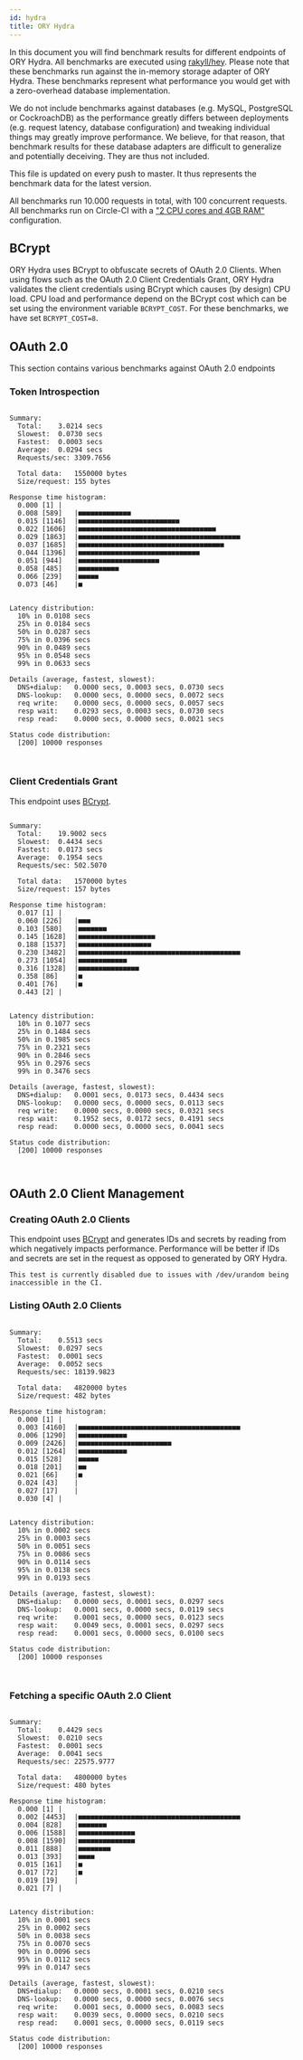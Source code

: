 ```yaml
---
id: hydra
title: ORY Hydra
---
```


In this document you will find benchmark results for different endpoints of ORY Hydra. All benchmarks are executed
using [rakyll/hey](https://github.com/rakyll/hey). Please note that these benchmarks run against the in-memory storage
adapter of ORY Hydra. These benchmarks represent what performance you would get with a zero-overhead database implementation.

We do not include benchmarks against databases (e.g. MySQL, PostgreSQL or CockroachDB) as the performance greatly differs between
deployments (e.g. request latency, database configuration) and tweaking individual things may greatly improve performance.
We believe, for that reason, that benchmark results for these database adapters are difficult to generalize and potentially
deceiving. They are thus not included.

This file is updated on every push to master. It thus represents the benchmark data for the latest version.

All benchmarks run 10.000 requests in total, with 100 concurrent requests. All benchmarks run on Circle-CI with a
["2 CPU cores and 4GB RAM"](https://support.circleci.com/hc/en-us/articles/360000489307-Why-do-my-tests-take-longer-to-run-on-CircleCI-than-locally-)
configuration.

## BCrypt

ORY Hydra uses BCrypt to obfuscate secrets of OAuth 2.0 Clients. When using flows such as the OAuth 2.0 Client Credentials
Grant, ORY Hydra validates the client credentials using BCrypt which causes (by design) CPU load. CPU load and performance
depend on the BCrypt cost which can be set using the environment variable `BCRYPT_COST`. For these benchmarks,
we have set `BCRYPT_COST=8`.

## OAuth 2.0

This section contains various benchmarks against OAuth 2.0 endpoints

### Token Introspection

```

Summary:
  Total:	3.0214 secs
  Slowest:	0.0730 secs
  Fastest:	0.0003 secs
  Average:	0.0294 secs
  Requests/sec:	3309.7656
  
  Total data:	1550000 bytes
  Size/request:	155 bytes

Response time histogram:
  0.000 [1]	|
  0.008 [589]	|■■■■■■■■■■■■■
  0.015 [1146]	|■■■■■■■■■■■■■■■■■■■■■■■■■
  0.022 [1606]	|■■■■■■■■■■■■■■■■■■■■■■■■■■■■■■■■■■
  0.029 [1863]	|■■■■■■■■■■■■■■■■■■■■■■■■■■■■■■■■■■■■■■■■
  0.037 [1685]	|■■■■■■■■■■■■■■■■■■■■■■■■■■■■■■■■■■■■
  0.044 [1396]	|■■■■■■■■■■■■■■■■■■■■■■■■■■■■■■
  0.051 [944]	|■■■■■■■■■■■■■■■■■■■■
  0.058 [485]	|■■■■■■■■■■
  0.066 [239]	|■■■■■
  0.073 [46]	|■


Latency distribution:
  10% in 0.0108 secs
  25% in 0.0184 secs
  50% in 0.0287 secs
  75% in 0.0396 secs
  90% in 0.0489 secs
  95% in 0.0548 secs
  99% in 0.0633 secs

Details (average, fastest, slowest):
  DNS+dialup:	0.0000 secs, 0.0003 secs, 0.0730 secs
  DNS-lookup:	0.0000 secs, 0.0000 secs, 0.0072 secs
  req write:	0.0000 secs, 0.0000 secs, 0.0057 secs
  resp wait:	0.0293 secs, 0.0003 secs, 0.0730 secs
  resp read:	0.0000 secs, 0.0000 secs, 0.0021 secs

Status code distribution:
  [200]	10000 responses



```

### Client Credentials Grant

This endpoint uses [BCrypt](#bcrypt).

```

Summary:
  Total:	19.9002 secs
  Slowest:	0.4434 secs
  Fastest:	0.0173 secs
  Average:	0.1954 secs
  Requests/sec:	502.5070
  
  Total data:	1570000 bytes
  Size/request:	157 bytes

Response time histogram:
  0.017 [1]	|
  0.060 [226]	|■■■
  0.103 [580]	|■■■■■■■
  0.145 [1628]	|■■■■■■■■■■■■■■■■■■■
  0.188 [1537]	|■■■■■■■■■■■■■■■■■■
  0.230 [3482]	|■■■■■■■■■■■■■■■■■■■■■■■■■■■■■■■■■■■■■■■■
  0.273 [1054]	|■■■■■■■■■■■■
  0.316 [1328]	|■■■■■■■■■■■■■■■
  0.358 [86]	|■
  0.401 [76]	|■
  0.443 [2]	|


Latency distribution:
  10% in 0.1077 secs
  25% in 0.1484 secs
  50% in 0.1985 secs
  75% in 0.2321 secs
  90% in 0.2846 secs
  95% in 0.2976 secs
  99% in 0.3476 secs

Details (average, fastest, slowest):
  DNS+dialup:	0.0001 secs, 0.0173 secs, 0.4434 secs
  DNS-lookup:	0.0000 secs, 0.0000 secs, 0.0113 secs
  req write:	0.0000 secs, 0.0000 secs, 0.0321 secs
  resp wait:	0.1952 secs, 0.0172 secs, 0.4191 secs
  resp read:	0.0000 secs, 0.0000 secs, 0.0041 secs

Status code distribution:
  [200]	10000 responses



```

## OAuth 2.0 Client Management

### Creating OAuth 2.0 Clients

This endpoint uses [BCrypt](#bcrypt) and generates IDs and secrets by reading from  which negatively impacts
performance. Performance will be better if IDs and secrets are set in the request as opposed to generated by ORY Hydra.

```
This test is currently disabled due to issues with /dev/urandom being inaccessible in the CI.
```

### Listing OAuth 2.0 Clients

```

Summary:
  Total:	0.5513 secs
  Slowest:	0.0297 secs
  Fastest:	0.0001 secs
  Average:	0.0052 secs
  Requests/sec:	18139.9823
  
  Total data:	4820000 bytes
  Size/request:	482 bytes

Response time histogram:
  0.000 [1]	|
  0.003 [4160]	|■■■■■■■■■■■■■■■■■■■■■■■■■■■■■■■■■■■■■■■■
  0.006 [1290]	|■■■■■■■■■■■■
  0.009 [2426]	|■■■■■■■■■■■■■■■■■■■■■■■
  0.012 [1264]	|■■■■■■■■■■■■
  0.015 [528]	|■■■■■
  0.018 [201]	|■■
  0.021 [66]	|■
  0.024 [43]	|
  0.027 [17]	|
  0.030 [4]	|


Latency distribution:
  10% in 0.0002 secs
  25% in 0.0003 secs
  50% in 0.0051 secs
  75% in 0.0086 secs
  90% in 0.0114 secs
  95% in 0.0138 secs
  99% in 0.0193 secs

Details (average, fastest, slowest):
  DNS+dialup:	0.0000 secs, 0.0001 secs, 0.0297 secs
  DNS-lookup:	0.0001 secs, 0.0000 secs, 0.0119 secs
  req write:	0.0001 secs, 0.0000 secs, 0.0123 secs
  resp wait:	0.0049 secs, 0.0001 secs, 0.0297 secs
  resp read:	0.0001 secs, 0.0000 secs, 0.0100 secs

Status code distribution:
  [200]	10000 responses



```

### Fetching a specific OAuth 2.0 Client

```

Summary:
  Total:	0.4429 secs
  Slowest:	0.0210 secs
  Fastest:	0.0001 secs
  Average:	0.0041 secs
  Requests/sec:	22575.9777
  
  Total data:	4800000 bytes
  Size/request:	480 bytes

Response time histogram:
  0.000 [1]	|
  0.002 [4453]	|■■■■■■■■■■■■■■■■■■■■■■■■■■■■■■■■■■■■■■■■
  0.004 [828]	|■■■■■■■
  0.006 [1588]	|■■■■■■■■■■■■■■
  0.008 [1590]	|■■■■■■■■■■■■■■
  0.011 [888]	|■■■■■■■■
  0.013 [393]	|■■■■
  0.015 [161]	|■
  0.017 [72]	|■
  0.019 [19]	|
  0.021 [7]	|


Latency distribution:
  10% in 0.0001 secs
  25% in 0.0002 secs
  50% in 0.0038 secs
  75% in 0.0070 secs
  90% in 0.0096 secs
  95% in 0.0112 secs
  99% in 0.0147 secs

Details (average, fastest, slowest):
  DNS+dialup:	0.0000 secs, 0.0001 secs, 0.0210 secs
  DNS-lookup:	0.0000 secs, 0.0000 secs, 0.0076 secs
  req write:	0.0001 secs, 0.0000 secs, 0.0083 secs
  resp wait:	0.0039 secs, 0.0000 secs, 0.0210 secs
  resp read:	0.0001 secs, 0.0000 secs, 0.0119 secs

Status code distribution:
  [200]	10000 responses



```
